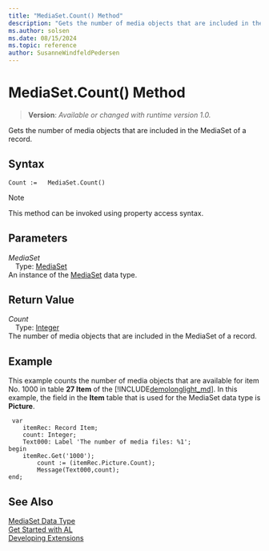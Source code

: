 ```yaml
---
title: "MediaSet.Count() Method"
description: "Gets the number of media objects that are included in the MediaSet of a record."
ms.author: solsen
ms.date: 08/15/2024
ms.topic: reference
author: SusanneWindfeldPedersen
---
```

[//]: # (START>DO_NOT_EDIT)
[//]: # (IMPORTANT:Do not edit any of the content between here and the END>DO_NOT_EDIT.)
[//]: # (Any modifications should be made in the .xml files in the ModernDev repo.)
# MediaSet.Count() Method
> **Version**: _Available or changed with runtime version 1.0._

Gets the number of media objects that are included in the MediaSet of a record.


## Syntax
```AL
Count :=   MediaSet.Count()
```
> [!NOTE]
> This method can be invoked using property access syntax.
## Parameters
*MediaSet*  
&emsp;Type: [MediaSet](mediaset-data-type.md)  
An instance of the [MediaSet](mediaset-data-type.md) data type.  

## Return Value
*Count*  
&emsp;Type: [Integer](../integer/integer-data-type.md)  
The number of media objects that are included in the MediaSet of a record.


[//]: # (IMPORTANT: END>DO_NOT_EDIT)

## Example  
 This example counts the number of media objects that are available for item No. 1000 in table **27 Item** of the [!INCLUDE[demolonglight_md](../../includes/demolonglight_md.md)]. In this example, the field in the **Item** table that is used for the MediaSet data type is **Picture**.  

```al
 var
    itemRec: Record Item;
    count: Integer;
    Text000: Label 'The number of media files: %1';
begin
    itemRec.Get('1000');  
        count := (itemRec.Picture.Count);  
        Message(Text000,count);  
end;
```  

## See Also
[MediaSet Data Type](mediaset-data-type.md)  
[Get Started with AL](../../devenv-get-started.md)  
[Developing Extensions](../../devenv-dev-overview.md)